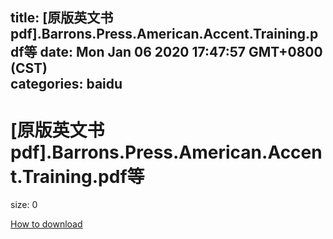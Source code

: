 
title: [原版英文书pdf].Barrons.Press.American.Accent.Training.pdf等
date: Mon Jan 06 2020 17:47:57 GMT+0800 (CST)    
categories: baidu
---

# [原版英文书pdf].Barrons.Press.American.Accent.Training.pdf等
size: 0
 
 

[How to download](https://bpcam.bemobtrk.com/go/2ceec3aa-1ca2-46d6-b9ff-aaa5c184517c?jno=2032)